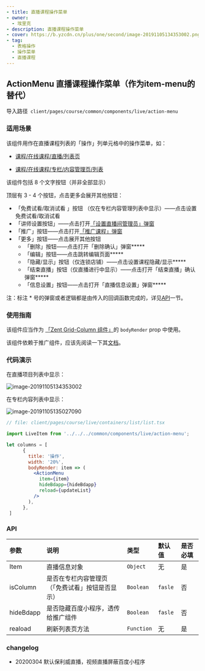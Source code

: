 ```yaml
---
- title: 直播课程操作菜单
- owner:
  - 埃里克
- description: 直播课程操作菜单
- cover: https://b.yzcdn.cn/plus/one/second/image-20191105134353002.png
- tag:
  - 表格操作
  - 操作菜单
  - 直播课程
---
```


##  ActionMenu 直播课程操作菜单（作为item-menu的替代）

导入路径` client/pages/course/common/components/live/action-menu`

### 适用场景

该组件用作在直播课程列表的「操作」列单元格中的操作菜单，如：

- [课程/在线课程/直播/列表页](https://www.youzan.com/v4/vis/pct/page/live#/list)

- [课程/在线课程/专栏/内容管理页/列表](https://www.youzan.com/v4/vis/pct/page/column#/content/360h6nham5u2f)

该组件包括 8 个文字按钮（并非全部显示）

顶层有 3 - 4 个按钮，点击更多会展开其他按钮：

- 「免费试看/取消试看 」按钮 （仅在专栏内容管理列表中显示）——点击设置免费试看/取消试看
- 「讲师设置按钮」——点击打开[「设置直播间管理员」弹窗](../teacher-dialog)
- 「推广」按钮——点击打开[「推广课程」弹窗](../../../../../components/promotion)
- 「更多」按钮——点击展开其他按钮
  - 「删除」按钮——点击打开「删除确认」弹窗*****
  - 「编辑」按钮——点击跳转编辑页面*****
  - 「隐藏/显示」按钮（仅连锁店铺）——点击设置课程隐藏/显示*****
  - 「结束直播」按钮（仅直播进行中显示）——点击打开「结束直播」确认弹窗*****
  - 「信息设置」按钮——点击打开「直播信息设置」弹窗*****

注：标注 * 号的弹窗或者逻辑都是由传入的回调函数完成的，详见[API](#api)一节。

### 使用指南

该组件应当作为 [「Zent Grid-Column 组件」](http://fedoc.qima-inc.com/zent-beta/zh/component/grid#columns)的 `bodyRender` prop 中使用。

该组件依赖于推广组件，应该先阅读一下其[文档](../../../../../components/promotion)。

### 代码演示

在直播项目列表中显示：

![image-20191105134353002](https://b.yzcdn.cn/plus/one/second/image-20191105134353002.png)



在专栏内容列表中显示：

![image-20191105135027090](https://b.yzcdn.cn/plus/one/second/image-20191105135027090.png)

```jsx
// file: client/pages/course/live/containers/list/list.tsx

import LiveItem from '../../../common/components/live/action-menu';

let columns = [
      {
        title: '操作',
        width: '20%',
        bodyRender: item => (
          <ActionMenu
            item={item}
            hideBdapp={hideBdapp}
            reload={updateList}
          />
        ),
      },
 ]

```

### API

| 参数      | 说明                                             | 类型            | 默认值  | 是否必填 |
| :-------  | :----------------------------------------------- | :-------------- | :------ | :------- |
| Item      | 直播信息对象                                     | `Object`        | 无      | 是       |
| isColumn  | 是否在专栏内容管理页（「免费试看」按钮是否显示） | `Boolean`       | `fasle` | 否       |
| hideBdapp | 是否隐藏百度小程序，透传给推广组件               | `Boolean`       | `fasle` | 否       |
| reaload   | 刷新列表页方法                                | `Function`       | 无 | 是       |

### changelog
- 20200304 默认保利威直播，视频直播屏蔽百度小程序
